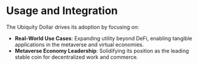 # Usage and Integration

The Ubiquity Dollar drives its adoption by focusing on:

* **Real-World Use Cases**: Expanding utility beyond DeFi, enabling tangible applications in the metaverse and virtual economies.
* **Metaverse Economy Leadership**: Solidifying its position as the leading stable coin for decentralized work and commerce.
